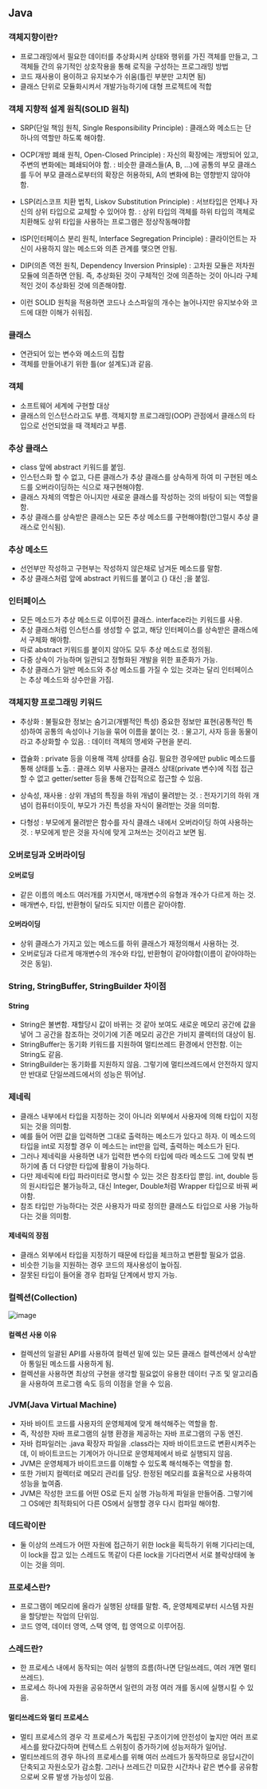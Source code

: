 ## Java
### 객체지향이란?
- 프로그래밍에서 필요한 데이터를 추상화시켜 상태와 행위를 가진 객체를 만들고, 그 객체들 간의 유기적인 상호작용을 통해 로직을 구성하는 프로그래밍 방법
- 코드 재사용이 용이하고 유지보수가 쉬움(틀린 부분만 고치면 됨)
- 클래스 단위로 모듈화시켜서 개발가능하기에 대형 프로젝트에 적합

### 객체 지향적 설계 원칙(SOLID 원칙)
- SRP(단일 책임 원칙, Single Responsibility Principle)
: 클래스와 메소드는 단 하나의 역할만 하도록 해야함.

- OCP(개방 폐쇄 원칙, Open-Closed Principle)
: 자신의 확장에는 개방되어 있고, 주변의 변화에는 폐쇄되어야 함.
: 비슷한 클래스들(A, B, ...)에 공통의 부모 클래스를 두어 부모 클래스로부터의 확장은 허용하되, A의 변화에 B는 영향받지 않아야 함.

- LSP(리스코프 치환 법칙, Liskov Substitution Principle)
: 서브타입은 언제나 자신의 상위 타입으로 교체할 수 있어야 함.
: 상위 타입의 객체를 하위 타입의 객체로 치환해도 상위 타입을 사용하는 프로그램은 정상작동해야함

- ISP(인터페이스 분리 원칙, Interface Segregation Principle)
: 클라이언트는 자신이 사용하지 않는 메소드와 의존 관계를 맺으면 안됨.

- DIP(의존 역전 원칙, Dependency Inversion Prinsiple)
: 고차원 모듈은 저차원 모듈에 의존하면 안됨. 즉, 추상화된 것이 구체적인 것에 의존하는 것이 아니라 구체적인 것이 추상화된 것에 의존해야함.

- 이런 SOLID 원칙을 적용하면 코드나 소스파일의 개수는 늘어나지만 유지보수와 코드에 대한 이해가 쉬워짐.

### 클래스
- 연관되어 있는 변수와 메소드의 집합
- 객체를 만들어내기 위한 틀(or 설계도)과 같음.

### 객체
- 소프트웨어 세계에 구현할 대상
- 클래스의 인스턴스라고도 부름. 객체지향 프로그래밍(OOP) 관점에서 클래스의 타입으로 선언되었을 때 객체라고 부름.

### 추상 클래스
- class 앞에 abstract 키워드를 붙임.
- 인스턴스화 할 수 없고, 다른 클래스가 추상 클래스를 상속하게 하여 미 구현된 메소드를 오버라이딩하는 식으로 재구현해야함.
- 클래스 자체의 역할은 아니지만 새로운 클래스를 작성하는 것의 바탕이 되는 역할을 함.
- 추상 클래스를 상속받은 클래스는 모든 추상 메소드를 구현해야함(안그럴시 추상 클래스로 인식됨).

### 추상 메소드
- 선언부만 작성하고 구현부는 작성하지 않은채로 남겨둔 메소드를 말함.
- 추상 클래스처럼 앞에 abstract 키워드를 붙이고 {} 대신 ;을 붙임.

### 인터페이스
- 모든 메소드가 추상 메소드로 이루어진 클래스. interface라는 키워드를 사용.
- 추상 클래스처럼 인스턴스를 생성할 수 없고, 해당 인터페이스를 상속받은 클래스에서 구체화 해야함.
- 따로 abstract 키워드를 붙이지 않아도 모두 추상 메소드로 정의됨.
- 다중 상속이 가능하며 일관되고 정형화된 개발을 위한 표준화가 가능.
- 추상 클래스가 일반 메소드와 추상 메소드를 가질 수 있는 것과는 달리 인터페이스는 추상 메소드와 상수만을 가짐.

### 객체지향 프로그래밍 키워드
- 추상화
: 불필요한 정보는 숨기고(개별적인 특성) 중요한 정보만 표현(공통적인 특성)하여 공통의 속성이나 기능을 묶어 이름을 붙이는 것.
: 물고기, 사자 등을 동물이라고 추상화할 수 있음.
: 데이터 객체의 명세와 구현을 분리.

- 캡슐화
: private 등을 이용해 객체 상태를 숨김. 필요한 경우에만 public 메소드를 통해 상태를 노출.
: 클래스 외부 사용자는 클래스 상태(private 변수)에 직접 접근할 수 없고 getter/setter 등을 통해 간접적으로 접근할 수 있음.

- 상속성, 재사용
: 상위 개념의 특징을 하위 개념이 물려받는 것.
: 전자기기의 하위 개념이 컴퓨터이듯이, 부모가 가진 특성을 자식이 물려받는 것을 의미함.

- 다형성
: 부모에게 물려받은 함수를 자식 클래스 내에서 오버라이딩 하여 사용하는 것.
: 부모에게 받은 것을 자식에 맞게 고쳐쓰는 것이라고 보면 됨.

### 오버로딩과 오버라이딩
#### 오버로딩
- 같은 이름의 메소드 여러개를 가지면서, 매개변수의 유형과 개수가 다르게 하는 것.
- 매개변수, 타입, 반환형이 달라도 되지만 이름은 같아야함.

#### 오버라이딩
- 상위 클래스가 가지고 있는 메소드를 하위 클래스가 재정의해서 사용하는 것.
- 오버로딩과 다르게 매개변수의 개수와 타입, 반환형이 같아야함(이름이 같아야하는 것은 동일).

### String, StringBuffer, StringBuilder 차이점
#### String
- String은 불변함. 재할당시 값이 바뀌는 것 같아 보여도 새로운 메모리 공간에 값을 넣어 그 공간을 참조하는 것이기에 기존 메모리 공간은 가비지 콜렉터의 대상이 됨. 
- StringBuffer는 동기화 키워드를 지원하여 멀티쓰레드 환경에서 안전함. 이는 String도 같음.
- StringBuilder는 동기화를 지원하지 않음. 그렇기에 멀티쓰레드에서 안전하지 않지만 반대로 단일쓰레드에서의 성능은 뛰어남.

### 제네릭
- 클래스 내부에서 타입을 지정하는 것이 아니라 외부에서 사용자에 의해 타입이 지정되는 것을 의미함.
- 예를 들어 어떤 값을 입력하면 그대로 출력하는 메소드가 있다고 하자. 이 메소드의 타입을 int로 지정할 경우 이 메소드는 int만을 입력, 출력하는 메소드가 된다.
- 그러나 제네릭을 사용하면 내가 입력한 변수의 타입에 따라 메소드도 그에 맞춰 변하기에 좀 더 다양한 타입에 활용이 가능하다.
- 다만 제네릭에 타입 파라미터로 명시할 수 있는 것은 참조타입 뿐임. int, double 등의 원시타입은 불가능하고, 대신 Integer, Double처럼 Wrapper 타입으로 바꿔 써야함.
- 참조 타입만 가능하다는 것은 사용자가 따로 정의한 클래스도 타입으로 사용 가능하다는 것을 의미함.

#### 제네릭의 장점
- 클래스 외부에서 타입을 지정하기 때문에 타입을 체크하고 변환할 필요가 없음.
- 비슷한 기능을 지원하는 경우 코드의 재사용성이 높아짐.
- 잘못된 타입이 들어올 경우 컴파일 단계에서 방지 가능.

### 컬렉션(Collection)
![image](https://user-images.githubusercontent.com/70579655/157443152-addf2450-d799-47e0-ae33-0c90fe844663.png)

#### 컬렉션 사용 이유
- 컬렉션의 일괄된 API를 사용하여 컬렉션 밑에 있는 모든 클래스 컬렉션에서 상속받아 통일된 메소드를 사용하게 됨.
- 컬렉션을 사용하면 최상의 구현을 생각할 필요없이 유용한 데이터 구조 및 알고리즘을 사용하여 프로그램 속도 등의 이점을 얻을 수 있음.

### JVM(Java Virtual Machine)
- 자바 바이트 코드를 사용자의 운영체제에 맞게 해석해주는 역할을 함.
- 즉, 작성한 자바 프로그램의 실행 환경을 제공하는 자바 프로그램의 구동 엔진.
- 자바 컴파일러는 .java 확장자 파일을 .class라는 자바 바이트코드로 변환시켜주는데, 이 바이트코드는 기계어가 아니므로 운영체제에서 바로 실행되지 않음.
- JVM은 운영체제가 바이트코드를 이해할 수 있도록 해석해주는 역할을 함.
- 또한 가비지 컬렉터로 메모리 관리를 담당. 한정된 메모리를 효율적으로 사용하여 성능을 높여줌.
- JVM은 작성한 코드를 어떤 OS로 든지 실행 가능하게 파일을 만들어줌. 그렇기에 그 OS에만 최적화되어 다른 OS에서 실행할 경우 다시 컴파일 해야함.

### 데드락이란
- 둘 이상의 쓰레드가 어떤 자원에 접근하기 위한 lock을 획득하기 위해 기다리는데, 이 lock을 잡고 있는 스레드도 똑같이 다른 lock을 기다리면서 서로 블락상태에 놓이는 것을 의미.

### 프로세스란?
- 프로그램이 메모리에 올라가 실행된 상태를 말함. 즉, 운영체제로부터 시스템 자원을 할당받는 작업의 단위임.
- 코드 영역, 데이터 영역, 스택 영역, 힙 영역으로 이루어짐.

### 스레드란?
- 한 프로세스 내에서 동작되는 여러 실행의 흐름(하나면 단일쓰레드, 여러 개면 멀티쓰레드).
- 프로세스 하나에 자원을 공유하면서 일련의 과정 여러 개를 동시에 실행시킬 수 있음.

#### 멀티쓰레드와 멀티 프로세스
- 멀티 프로세스의 경우 각 프로세스가 독립된 구조이기에 안전성이 높지만 여러 프로세스를 왔다갔다하며 컨텍스트 스위칭이 증가하기에 성능저하가 일어남.
- 멀티쓰레드의 경우 하나의 프로세스를 위해 여러 쓰레드가 동작하므로 응답시간이 단축되고 자원소모가 감소함. 그러나 쓰레드간 미묘한 시간차나 같은 변수를 공유함으로써 오류 발생 가능성이 있음.




